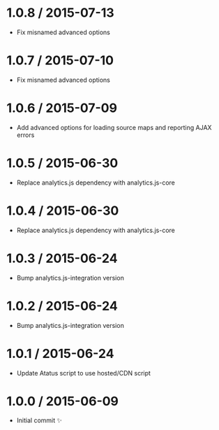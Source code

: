 
1.0.8 / 2015-07-13
==================

  * Fix misnamed advanced options

1.0.7 / 2015-07-10
==================

  * Fix misnamed advanced options

1.0.6 / 2015-07-09
==================

  * Add advanced options for loading source maps and reporting AJAX errors

1.0.5 / 2015-06-30
==================

  * Replace analytics.js dependency with analytics.js-core

1.0.4 / 2015-06-30
==================

  * Replace analytics.js dependency with analytics.js-core

1.0.3 / 2015-06-24
==================

  * Bump analytics.js-integration version

1.0.2 / 2015-06-24
==================

  * Bump analytics.js-integration version

1.0.1 / 2015-06-24
==================

  * Update Atatus script to use hosted/CDN script

1.0.0 / 2015-06-09
==================

  * Initial commit :sparkles:

